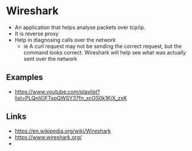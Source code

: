 # Wireshark

- An application that helps analyse packets over tcp/ip.
- It is reverse proxy
- Help in diagnosing calls over the network
  - ie A curl request may not be sending the correct request, but the command looks correct. Wireshark will help see what was actually sent over the network

## Examples

- https://www.youtube.com/playlist?list=PLQnljOFTspQWSY37fn_xcOS0k1KjX_zsK

## Links

- https://en.wikipedia.org/wiki/Wireshark
- https://www.wireshark.org/
-
